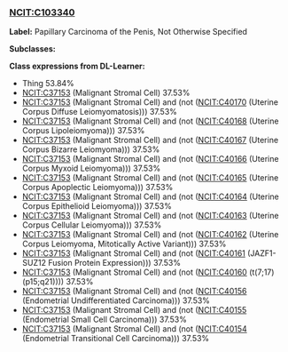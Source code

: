 
### [NCIT:C103340](http://purl.obolibrary.org/obo/NCIT_C103340)
**Label:** Papillary Carcinoma of the Penis, Not Otherwise Specified

**Subclasses:** 

**Class expressions from DL-Learner:**

- Thing 53.84%
- [NCIT:C37153](http://purl.obolibrary.org/obo/NCIT_C37153) (Malignant Stromal Cell) 37.53%
- [NCIT:C37153](http://purl.obolibrary.org/obo/NCIT_C37153) (Malignant Stromal Cell) and (not ([NCIT:C40170](http://purl.obolibrary.org/obo/NCIT_C40170) (Uterine Corpus Diffuse Leiomyomatosis))) 37.53%
- [NCIT:C37153](http://purl.obolibrary.org/obo/NCIT_C37153) (Malignant Stromal Cell) and (not ([NCIT:C40168](http://purl.obolibrary.org/obo/NCIT_C40168) (Uterine Corpus Lipoleiomyoma))) 37.53%
- [NCIT:C37153](http://purl.obolibrary.org/obo/NCIT_C37153) (Malignant Stromal Cell) and (not ([NCIT:C40167](http://purl.obolibrary.org/obo/NCIT_C40167) (Uterine Corpus Bizarre Leiomyoma))) 37.53%
- [NCIT:C37153](http://purl.obolibrary.org/obo/NCIT_C37153) (Malignant Stromal Cell) and (not ([NCIT:C40166](http://purl.obolibrary.org/obo/NCIT_C40166) (Uterine Corpus Myxoid Leiomyoma))) 37.53%
- [NCIT:C37153](http://purl.obolibrary.org/obo/NCIT_C37153) (Malignant Stromal Cell) and (not ([NCIT:C40165](http://purl.obolibrary.org/obo/NCIT_C40165) (Uterine Corpus Apoplectic Leiomyoma))) 37.53%
- [NCIT:C37153](http://purl.obolibrary.org/obo/NCIT_C37153) (Malignant Stromal Cell) and (not ([NCIT:C40164](http://purl.obolibrary.org/obo/NCIT_C40164) (Uterine Corpus Epithelioid Leiomyoma))) 37.53%
- [NCIT:C37153](http://purl.obolibrary.org/obo/NCIT_C37153) (Malignant Stromal Cell) and (not ([NCIT:C40163](http://purl.obolibrary.org/obo/NCIT_C40163) (Uterine Corpus Cellular Leiomyoma))) 37.53%
- [NCIT:C37153](http://purl.obolibrary.org/obo/NCIT_C37153) (Malignant Stromal Cell) and (not ([NCIT:C40162](http://purl.obolibrary.org/obo/NCIT_C40162) (Uterine Corpus Leiomyoma, Mitotically Active Variant))) 37.53%
- [NCIT:C37153](http://purl.obolibrary.org/obo/NCIT_C37153) (Malignant Stromal Cell) and (not ([NCIT:C40161](http://purl.obolibrary.org/obo/NCIT_C40161) (JAZF1-SUZ12 Fusion Protein Expression))) 37.53%
- [NCIT:C37153](http://purl.obolibrary.org/obo/NCIT_C37153) (Malignant Stromal Cell) and (not ([NCIT:C40160](http://purl.obolibrary.org/obo/NCIT_C40160) (t(7;17)(p15;q21)))) 37.53%
- [NCIT:C37153](http://purl.obolibrary.org/obo/NCIT_C37153) (Malignant Stromal Cell) and (not ([NCIT:C40156](http://purl.obolibrary.org/obo/NCIT_C40156) (Endometrial Undifferentiated Carcinoma))) 37.53%
- [NCIT:C37153](http://purl.obolibrary.org/obo/NCIT_C37153) (Malignant Stromal Cell) and (not ([NCIT:C40155](http://purl.obolibrary.org/obo/NCIT_C40155) (Endometrial Small Cell Carcinoma))) 37.53%
- [NCIT:C37153](http://purl.obolibrary.org/obo/NCIT_C37153) (Malignant Stromal Cell) and (not ([NCIT:C40154](http://purl.obolibrary.org/obo/NCIT_C40154) (Endometrial Transitional Cell Carcinoma))) 37.53%


